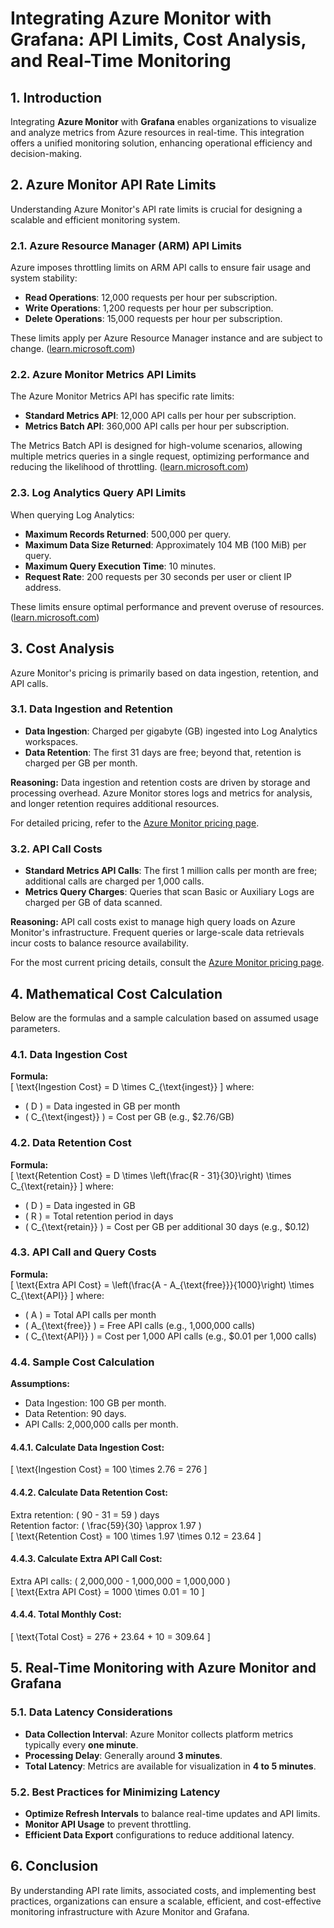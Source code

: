 # **Integrating Azure Monitor with Grafana: API Limits, Cost Analysis, and Real-Time Monitoring**

## **1. Introduction**

Integrating **Azure Monitor** with **Grafana** enables organizations to visualize and analyze metrics from Azure resources in real-time. This integration offers a unified monitoring solution, enhancing operational efficiency and decision-making.

## **2. Azure Monitor API Rate Limits**

Understanding Azure Monitor's API rate limits is crucial for designing a scalable and efficient monitoring system.

### **2.1. Azure Resource Manager (ARM) API Limits**

Azure imposes throttling limits on ARM API calls to ensure fair usage and system stability:

- **Read Operations**: 12,000 requests per hour per subscription.
- **Write Operations**: 1,200 requests per hour per subscription.
- **Delete Operations**: 15,000 requests per hour per subscription.

These limits apply per Azure Resource Manager instance and are subject to change. ([learn.microsoft.com](https://learn.microsoft.com/en-us/azure/azure-monitor/service-limits?utm_source=chatgpt.com))

### **2.2. Azure Monitor Metrics API Limits**

The Azure Monitor Metrics API has specific rate limits:

- **Standard Metrics API**: 12,000 API calls per hour per subscription.
- **Metrics Batch API**: 360,000 API calls per hour per subscription.

The Metrics Batch API is designed for high-volume scenarios, allowing multiple metrics queries in a single request, optimizing performance and reducing the likelihood of throttling. ([learn.microsoft.com](https://learn.microsoft.com/en-us/azure/azure-monitor/service-limits?utm_source=chatgpt.com))

### **2.3. Log Analytics Query API Limits**

When querying Log Analytics:

- **Maximum Records Returned**: 500,000 per query.
- **Maximum Data Size Returned**: Approximately 104 MB (100 MiB) per query.
- **Maximum Query Execution Time**: 10 minutes.
- **Request Rate**: 200 requests per 30 seconds per user or client IP address.

These limits ensure optimal performance and prevent overuse of resources. ([learn.microsoft.com](https://learn.microsoft.com/en-us/azure/azure-monitor/service-limits?utm_source=chatgpt.com))

## **3. Cost Analysis**

Azure Monitor's pricing is primarily based on data ingestion, retention, and API calls.

### **3.1. Data Ingestion and Retention**

- **Data Ingestion**: Charged per gigabyte (GB) ingested into Log Analytics workspaces.
- **Data Retention**: The first 31 days are free; beyond that, retention is charged per GB per month.

**Reasoning:** Data ingestion and retention costs are driven by storage and processing overhead. Azure Monitor stores logs and metrics for analysis, and longer retention requires additional resources.

For detailed pricing, refer to the [Azure Monitor pricing page](https://azure.microsoft.com/en-us/pricing/details/monitor/).

### **3.2. API Call Costs**

- **Standard Metrics API Calls**: The first 1 million calls per month are free; additional calls are charged per 1,000 calls.
- **Metrics Query Charges**: Queries that scan Basic or Auxiliary Logs are charged per GB of data scanned.

**Reasoning:** API call costs exist to manage high query loads on Azure Monitor's infrastructure. Frequent queries or large-scale data retrievals incur costs to balance resource availability.

For the most current pricing details, consult the [Azure Monitor pricing page](https://azure.microsoft.com/en-us/pricing/details/monitor/).

## **4. Mathematical Cost Calculation**

Below are the formulas and a sample calculation based on assumed usage parameters.

### **4.1. Data Ingestion Cost**

**Formula:**  
\[
\text{Ingestion Cost} = D \times C_{\text{ingest}}
\]
where:  
- \( D \) = Data ingested in GB per month  
- \( C_{\text{ingest}} \) = Cost per GB (e.g., \$2.76/GB)

### **4.2. Data Retention Cost**

**Formula:**  
\[
\text{Retention Cost} = D \times \left(\frac{R - 31}{30}\right) \times C_{\text{retain}}
\]
where:  
- \( D \) = Data ingested in GB  
- \( R \) = Total retention period in days  
- \( C_{\text{retain}} \) = Cost per GB per additional 30 days (e.g., \$0.12)

### **4.3. API Call and Query Costs**

**Formula:**  
\[
\text{Extra API Cost} = \left(\frac{A - A_{\text{free}}}{1000}\right) \times C_{\text{API}}
\]
where:  
- \( A \) = Total API calls per month  
- \( A_{\text{free}} \) = Free API calls (e.g., 1,000,000 calls)  
- \( C_{\text{API}} \) = Cost per 1,000 API calls (e.g., \$0.01 per 1,000 calls)

### **4.4. Sample Cost Calculation**

**Assumptions:**
- Data Ingestion: 100 GB per month.
- Data Retention: 90 days.
- API Calls: 2,000,000 calls per month.

#### **4.4.1. Calculate Data Ingestion Cost:**
\[
\text{Ingestion Cost} = 100 \times 2.76 = 276
\]

#### **4.4.2. Calculate Data Retention Cost:**
Extra retention: \( 90 - 31 = 59 \) days  
Retention factor: \( \frac{59}{30} \approx 1.97 \)  
\[
\text{Retention Cost} = 100 \times 1.97 \times 0.12 = 23.64
\]

#### **4.4.3. Calculate Extra API Call Cost:**
Extra API calls: \( 2,000,000 - 1,000,000 = 1,000,000 \)  
\[
\text{Extra API Cost} = 1000 \times 0.01 = 10
\]

#### **4.4.4. Total Monthly Cost:**
\[
\text{Total Cost} = 276 + 23.64 + 10 = 309.64
\]

## **5. Real-Time Monitoring with Azure Monitor and Grafana**

### **5.1. Data Latency Considerations**

- **Data Collection Interval**: Azure Monitor collects platform metrics typically every **one minute**.
- **Processing Delay**: Generally around **3 minutes**.
- **Total Latency**: Metrics are available for visualization in **4 to 5 minutes**.

### **5.2. Best Practices for Minimizing Latency**

- **Optimize Refresh Intervals** to balance real-time updates and API limits.
- **Monitor API Usage** to prevent throttling.
- **Efficient Data Export** configurations to reduce additional latency.

## **6. Conclusion**

By understanding API rate limits, associated costs, and implementing best practices, organizations can ensure a scalable, efficient, and cost-effective monitoring infrastructure with Azure Monitor and Grafana.

